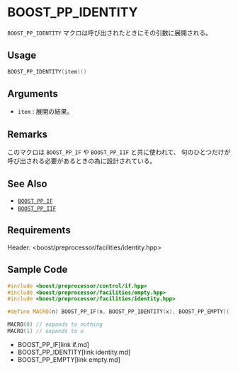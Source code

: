 # BOOST_PP_IDENTITY

`BOOST_PP_IDENTITY` マクロは呼び出されたときにその引数に展開される。

## Usage

```cpp
BOOST_PP_IDENTITY(item)()
```

## Arguments

- `item` :
	展開の結果。

## Remarks

このマクロは `BOOST_PP_IF` や `BOOST_PP_IIF` と共に使われて、
句のひとつだけが呼び出される必要があるときの為に設計されている。

## See Also

- [`BOOST_PP_IF`](if.md)
- [`BOOST_PP_IIF`](iif.md)

## Requirements

Header: &lt;boost/preprocessor/facilities/identity.hpp&gt;

## Sample Code

```cpp
#include <boost/preprocessor/control/if.hpp>
#include <boost/preprocessor/facilities/empty.hpp>
#include <boost/preprocessor/facilities/identity.hpp>

#define MACRO(n) BOOST_PP_IF(n, BOOST_PP_IDENTITY(x), BOOST_PP_EMPTY)()

MACRO(0) // expands to nothing
MACRO(1) // expands to x
```
* BOOST_PP_IF[link if.md]
* BOOST_PP_IDENTITY[link identity.md]
* BOOST_PP_EMPTY[link empty.md]

